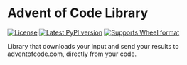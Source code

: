 # Advent of Code Library

[![License][license_img]][license_target]
[![Latest PyPI version][pypi_version_img]][pypi_target]
[![Supports Wheel format][wheel_img]][wheel_target]

[license_target]: https://raw.githubusercontent.com/vonNiklasson/adventofcode-library/develop/LICENSE
[license_img]: https://img.shields.io/pypi/l/adventofcode-library.png

[pypi_target]: https://pypi.python.org/pypi/adventofcode-library/
[pypi_version_img]: https://img.shields.io/pypi/v/adventofcode-library

[wheel_target]: https://pypi.python.org/pypi/adventofcode-library/
[wheel_img]: https://img.shields.io/pypi/wheel/adventofcode-library

Library that downloads your input and send your results to adventofcode.com, directly from your code.
